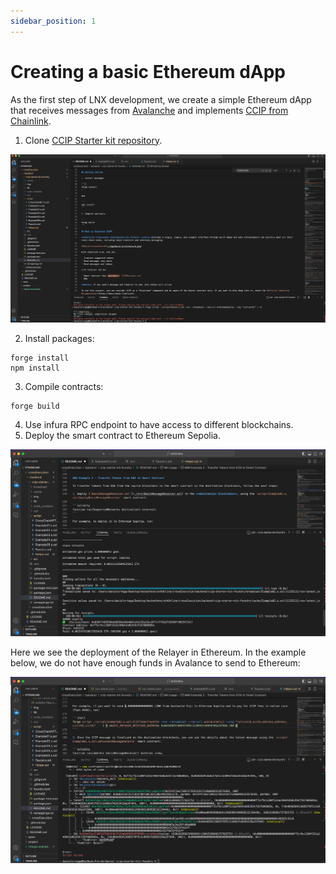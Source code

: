 ```yaml
---
sidebar_position: 1
---
```


# Creating a basic Ethereum dApp

As the first step of LNX development, we create a simple Ethereum dApp that receives messages from [Avalanche](https://www.avax.network/) and implements [CCIP from Chainlink](https://chain.link/cross-chain).

1. Clone [CCIP Starter kit repository](https://github.com/smartcontractkit/ccip-starter-kit-foundry).

![Screen1](../../static/img/screen1.png)

2. Install packages:

```shell
forge install
npm install
```
3. Compile contracts:

```shell
forge build
```


4. Use infura RPC endpoint to have access to different blockchains.
3. Deploy the smart contract to Ethereum Sepolia.

![Screen2](../../static/img/screen2.png)

Here we see the deployment of the Relayer in Ethereum. In the example below, we do not have enough funds in Avalance to send to Ethereum:

![Screen3](../../static/img/screen3.png)